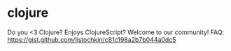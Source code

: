 # clojure
Do you &lt;3 Clojure? Enjoys ClojureScript? Welcome to our community! FAQ: https://gist.github.com/listochkin/c81c198a2b7b044a0dc5

